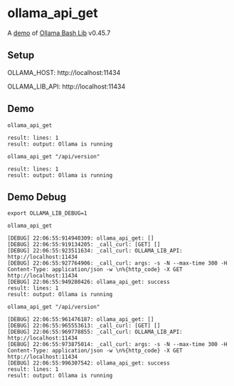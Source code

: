 # ollama_api_get

A [demo](../README.md#demos) of [Ollama Bash Lib](https://github.com/attogram/ollama-bash-lib) v0.45.7

## Setup

OLLAMA_HOST: http://localhost:11434

OLLAMA_LIB_API: http://localhost:11434


## Demo


```
ollama_api_get

result: lines: 1
result: output: Ollama is running
```

```
ollama_api_get "/api/version"

result: lines: 1
result: output: Ollama is running
```

## Demo Debug

`export OLLAMA_LIB_DEBUG=1`


```
ollama_api_get

[DEBUG] 22:06:55:914940309: ollama_api_get: []
[DEBUG] 22:06:55:919134205: _call_curl: [GET] []
[DEBUG] 22:06:55:923511634: _call_curl: OLLAMA_LIB_API: http://localhost:11434
[DEBUG] 22:06:55:927764906: _call_curl: args: -s -N --max-time 300 -H Content-Type: application/json -w \n%{http_code} -X GET http://localhost:11434
[DEBUG] 22:06:55:949280426: ollama_api_get: success
result: lines: 1
result: output: Ollama is running
```

```
ollama_api_get "/api/version"

[DEBUG] 22:06:55:961476187: ollama_api_get: []
[DEBUG] 22:06:55:965553613: _call_curl: [GET] []
[DEBUG] 22:06:55:969778855: _call_curl: OLLAMA_LIB_API: http://localhost:11434
[DEBUG] 22:06:55:973875014: _call_curl: args: -s -N --max-time 300 -H Content-Type: application/json -w \n%{http_code} -X GET http://localhost:11434
[DEBUG] 22:06:55:996307542: ollama_api_get: success
result: lines: 1
result: output: Ollama is running
```
